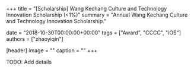 +++
title = "[Scholarship] Wang Kechang Culture and Technology Innovation Scholarship (<1%)"
summary = "Annual Wang Kechang Culture and Technology Innovation Scholarship."

date = "2018-10-30T00:00:00+00:00"
tags = ["Award", "CCCC", "iOS"]
authors = ["zhaoyiqin"]

[header]
image = ""
caption = ""
+++

TODO: Add details
